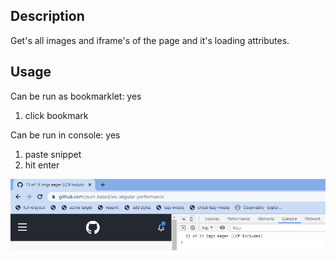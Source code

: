 ## Description

Get's all images and iframe's of the page and it's loading attributes.

## Usage

Can be run as bookmarklet: yes
1. click bookmark

Can be run in console: yes
1. paste snippet
2. hit enter

![check-lazy-imgs](./images/check-lazy-imgs.PNG)
